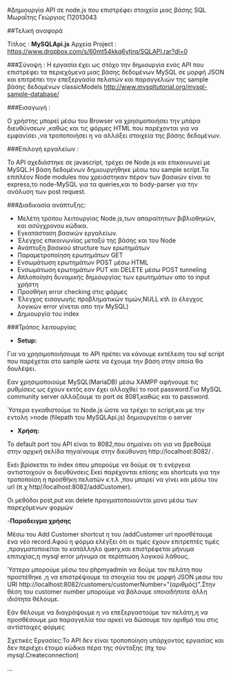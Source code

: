 ﻿#Δημιουργία API σε node.js που επιστρέφει στοιχεία μιας βάσης SQL
Μωραΐτης Γεώργιος
Π2013043

##Τελική αναφορά

Τίτλος : __MySQLApi.js__
Αρχεία Project : https://www.dropbox.com/s/60mt54kkq6ytjrq/SQLAPI.rar?dl=0


###Σύνοψη : 
Η εργασία έχει ως στόχο την δημιουργία ενός API που επιστρέφει τα περιεχόμενα μιας βάσης δεδομένων MySQL σε μορφή JSON
και επιτρέπει την επεξεργασία πελατών και παραγγελιών της sample βάσης δεδομένων classicModels http://www.mysqltutorial.org/mysql-sample-database/ 

###Εισαγωγή :

Ο χρήστης μπορεί μέσω του Browser να χρησιμοποιήσει την μπάρα διευθύνσεων ,καθώς και τις φόρμες HTML που παρέχονται για να εμφανίσει ,να τροποποιήσει η να αλλάξει στοιχεία της βάσης δεδομένων.

###Επιλογή εργαλείων :

Το API σχεδιάστηκε σε javascript, τρέχει σe Node.js και επικοινωνεί με MySQL.Η βάση δεδομένων δημιουργήθηκε μέσω του sample script.Τα επιπλέον Node modules που χρειάστηκαν πέραν των βασικών είναι το express,το node-MySQL για τα queries,και το body-parser για την ανάλυση των post request.

###Διαδικασία ανάπτυξης:

- Μελέτη τρόπου λειτουργίας Node.js,των απαραίτητων βιβλιοθηκών, και ασύγχρονου κώδικα.
- Εγκατάσταση βασικών εργαλείων.
- Έλεγχος επικοινωνίας μεταξύ της βάσης και του Node
- Ανάπτυξη βασικού structure των ερωτημάτων
- Παραμετροποίηση ερωτημάτων GET
- Ενσωμάτωση ερωτημάτων POST μέσω HTML
- Ενσωμάτωση ερωτημάτων PUT και DELETE μέσω POST tunneling
- Απλοποίηση δυναμικής δημιουργίας των ερωτημάτων απο το input χρήστη
- Προσθήκη error checking στις φόρμες 
- Έλεγχος εισαγωγής προβληματικών τιμών,NULL κτλ (ο έλεγχος λογικών error γίνεται απο την MySQL) 
- Δημιουργία του index


###Τρόπος λειτουργίας

- __Setup:__

Για να χρησιμοποιήσουμε το API πρέπει να κάνουμε εκτέλεση του sql script που παρέχεται στο sample ώστε να έχουμε την βάση στην οποία θα δουλέψει.

Εαν χρησιμοποιούμε MySQL(MariaDB) μέσω XAMPP αφήνουμε τις ρυθμίσεις ως έχουν εκτός εαν έχει αλλαχθεί το root password.Για MySQL community server αλλάζουμε το port σε 8081,καθώς και το password.

Ύστερα εγκαθιστούμε το Node.js ώστε να τρέχει το script,και με την εντολη >node (filepath του MySQLApi.js) δημιουργείται ο server

- __Χρήση:__

Το default port του API είναι το 8082,που σημαίνει οτι για να βρεθούμε στην αρχική σελίδα πηγαίνουμε στην διεύθυνση http://localhost:8082/ .

Εκέι βρίσκεται το index όπου μπορούμε να δούμε σε τι ενέργεια αντιστοιχούν οι διευθύνσεις.Εκεί παρέχονται επίσης και shortcuts για την τροποποίση η προσθήκη πελατών κ.τ.λ ,που μπορεί να γίνει και μέσω του url (π.χ http//localhost:8082/addCustomer).

Οι μεθόδοι post,put και delete πραγματοποιούνται μονο μέσω των παρεχόμενων φορμών

-__Παραδειγμα χρήσης__

Μέσω του Add Customer shortcut η του /addCustomer url προσθέτουμε ένα νέο record.Αφού η φόρμα ελέγξει ότι οι τιμές έχουν επιτρεπτές τιμές ,πραγματοποιείται το κατάλληλο query,και επιστρέφεται μήνυμα επιτυχίας,η mysql error μήνυμα σε περίπτωση λογικού λάθους.

Ύστερα μπορούμε μέσω του phpmyadmin να δούμε τον πελάτη που προστέθηκε ,η να επιστρέψουμε τα στοιχεία του σε μορφή JSON μεσω του URI http://localhost:8082/customers/customerNumber="(αριθμός)".Στην θέση του customer number μπορούμε να βάλουμε οποιαδήποτε άλλη ιδιότητα θέλουμε.

Εάν θέλουμε να διαγράψουμε η να επεξεργαστούμε τον πελάτη,η να προσθέσουμε μια παραγγελία του αρκεί να δώσουμε τον αριθμό του στις αντίστοιχες φόρμες


Σχετικές Εργασίες:Το API δεν είναι τροποποίηση υπάρχοντος εργασίας και δεν περιέχει έτοιμο κώδικα πέρα της σύνταξης (πχ του mysql.Createconnection)


















...
